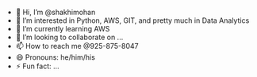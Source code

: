 - 👋 Hi, I’m @shakhimohan
- 👀 I’m interested in Python, AWS, GIT, and pretty much in Data Analytics
- 🌱 I’m currently learning AWS
- 💞️ I’m looking to collaborate on ...
- 📫 How to reach me @925-875-8047
- 😄 Pronouns: he/him/his
- ⚡ Fun fact: ...

<!---
shakhimohan/shakhimohan is a ✨ special ✨ repository because its `README.md` (this file) appears on your GitHub profile.
You can click the Preview link to take a look at your changes.
--->
